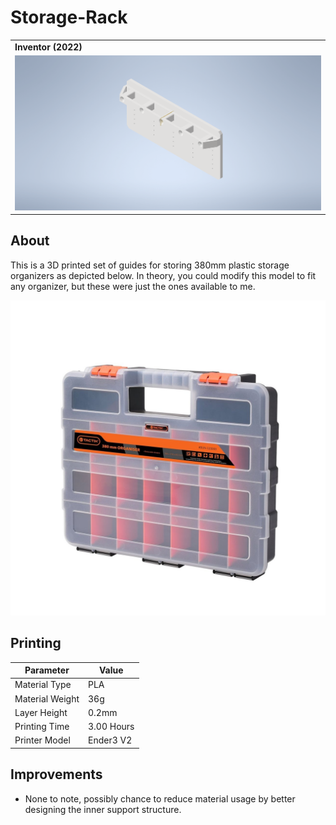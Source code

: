 # Storage-Rack

<table>
    <tr>
        <td>
            <b>Inventor (2022)</b>
        </td>
    </tr>
    <tr>
        <td>
            <img src="img/inventor.png">
        </td>
    </tr>
</table>

## About

This is a 3D printed set of guides for storing 380mm plastic storage organizers as depicted below.
In theory, you could modify this model to fit any organizer, but these were just the ones available
to me.

![tactix](./img/tactix.jpeg)

## Printing

| Parameter       | Value      |
| --------------- | ---------- |
| Material Type   | PLA        |
| Material Weight | 36g        |
| Layer Height    | 0.2mm      |
| Printing Time   | 3.00 Hours |
| Printer Model   | Ender3 V2  |

## Improvements

-   None to note, possibly chance to reduce material usage by better designing the inner support
    structure.
